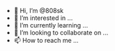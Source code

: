 - 👋 Hi, I’m @808sk
- 👀 I’m interested in ...
- 🌱 I’m currently learning ...
- 💞️ I’m looking to collaborate on ...
- 📫 How to reach me ...

<!---
808sk/808sk is a ✨ special ✨ repository because its `README.md` (this file) appears on your GitHub profile.
You can click the Preview link to take a look at your changes.
--->
